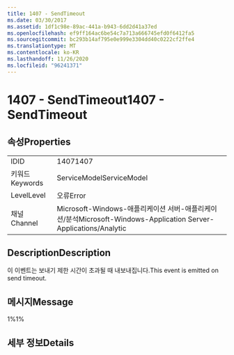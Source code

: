 ```yaml
---
title: 1407 - SendTimeout
ms.date: 03/30/2017
ms.assetid: 1df1c98e-89ac-441a-b943-6dd2d41a37ed
ms.openlocfilehash: ef9ff164ac6be54c7a713a666745efd0f6412fa5
ms.sourcegitcommit: bc293b14af795e0e999e3304dd40c0222cf2ffe4
ms.translationtype: MT
ms.contentlocale: ko-KR
ms.lasthandoff: 11/26/2020
ms.locfileid: "96241371"
---
```

# <a name="1407---sendtimeout"></a><span data-ttu-id="425e5-102">1407 - SendTimeout</span><span class="sxs-lookup"><span data-stu-id="425e5-102">1407 - SendTimeout</span></span>

## <a name="properties"></a><span data-ttu-id="425e5-103">속성</span><span class="sxs-lookup"><span data-stu-id="425e5-103">Properties</span></span>  
  
|||  
|-|-|  
|<span data-ttu-id="425e5-104">ID</span><span class="sxs-lookup"><span data-stu-id="425e5-104">ID</span></span>|<span data-ttu-id="425e5-105">1407</span><span class="sxs-lookup"><span data-stu-id="425e5-105">1407</span></span>|  
|<span data-ttu-id="425e5-106">키워드</span><span class="sxs-lookup"><span data-stu-id="425e5-106">Keywords</span></span>|<span data-ttu-id="425e5-107">ServiceModel</span><span class="sxs-lookup"><span data-stu-id="425e5-107">ServiceModel</span></span>|  
|<span data-ttu-id="425e5-108">Level</span><span class="sxs-lookup"><span data-stu-id="425e5-108">Level</span></span>|<span data-ttu-id="425e5-109">오류</span><span class="sxs-lookup"><span data-stu-id="425e5-109">Error</span></span>|  
|<span data-ttu-id="425e5-110">채널</span><span class="sxs-lookup"><span data-stu-id="425e5-110">Channel</span></span>|<span data-ttu-id="425e5-111">Microsoft-Windows-애플리케이션 서버-애플리케이션/분석</span><span class="sxs-lookup"><span data-stu-id="425e5-111">Microsoft-Windows-Application Server-Applications/Analytic</span></span>|  
  
## <a name="description"></a><span data-ttu-id="425e5-112">Description</span><span class="sxs-lookup"><span data-stu-id="425e5-112">Description</span></span>  

 <span data-ttu-id="425e5-113">이 이벤트는 보내기 제한 시간이 초과될 때 내보내집니다.</span><span class="sxs-lookup"><span data-stu-id="425e5-113">This event is emitted on send timeout.</span></span>  
  
## <a name="message"></a><span data-ttu-id="425e5-114">메시지</span><span class="sxs-lookup"><span data-stu-id="425e5-114">Message</span></span>  

 <span data-ttu-id="425e5-115">1%</span><span class="sxs-lookup"><span data-stu-id="425e5-115">1%</span></span>  
  
## <a name="details"></a><span data-ttu-id="425e5-116">세부 정보</span><span class="sxs-lookup"><span data-stu-id="425e5-116">Details</span></span>
